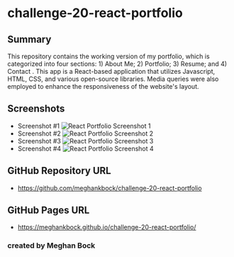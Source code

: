 # challenge-20-react-portfolio

## Summary
This repository contains the working version of my portfolio, which is categorized into four sections: 1) About Me; 2) Portfolio; 3) Resume; and 4) Contact . This app is a React-based application that utilizes Javascript, HTML, CSS, and various open-source libraries. Media queries were also employed to enhance the responsiveness of the website's layout.

## Screenshots
* Screenshot #1 ![React Portfolio Screenshot 1](https://github.com/meghankbock/challenge-20/blob/main/assets/images/React-Portfolio-Screenshot-1.PNG)
* Screenshot #2 ![React Portfolio Screenshot 2](https://github.com/meghankbock/challenge-2/blob/main/assets/images/React-Portfolio-Screenshot-2.PNG)
* Screenshot #3 ![React Portfolio Screenshot 3](https://github.com/meghankbock/challenge-2/blob/main/assets/images/React-Portfolio-Screenshot-3.PNG)
* Screenshot #4 ![React Portfolio Screenshot 4](https://github.com/meghankbock/challenge-2/blob/main/assets/images/React-Portfolio-Screenshot-4.PNG)

## GitHub Repository URL
* https://github.com/meghankbock/challenge-20-react-portfolio

## GitHub Pages URL
* https://meghankbock.github.io/challenge-20-react-portfolio/

### created by Meghan Bock
